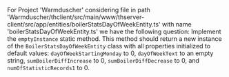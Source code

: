 For Project 'Warmduscher' considering file in path 'Warmduscher/thclient/src/main/www/thserver-client/src/app/entities/boilerStatsDayOfWeekEntity.ts' with name 'boilerStatsDayOfWeekEntity.ts' we have the following question: 
Implement the `emptyInstance` static method. This method should return a new instance of the `BoilerStatsDayOfWeekEntity` class with all properties initialized to default values: `dayOfWeekStartingMonday` to 0, `dayOfWeekText` to an empty string, `sumBoilerDiffIncrease` to 0, `sumBoilerDiffDecrease` to 0, and `numOfStatisticRecords1` to 0.